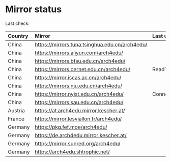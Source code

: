 <script src="./time.js"></script>
# Mirror status
Last check: <script type="text/javascript">localize(1749273815.5577068);</script>

|Country|Mirror|Last update|
|:------|:-----|:----------|
|China|https://mirrors.tuna.tsinghua.edu.cn/arch4edu/|<script type="text/javascript">localize(1749235692);</script>|
|China|https://mirrors.aliyun.com/arch4edu/|<script type="text/javascript">localize(1749235692);</script>|
|China|https://mirrors.bfsu.edu.cn/arch4edu/|<script type="text/javascript">localize(1749235692);</script>|
|China|https://mirrors.cernet.edu.cn/arch4edu/|ReadTimeout|
|China|https://mirror.iscas.ac.cn/arch4edu/|<script type="text/javascript">localize(1749235692);</script>|
|China|https://mirrors.nju.edu.cn/arch4edu/|<script type="text/javascript">localize(1749192556);</script>|
|China|https://mirror.nyist.edu.cn/arch4edu/|ConnectionError|
|China|https://mirrors.sau.edu.cn/arch4edu/|<script type="text/javascript">localize(1731653531);</script>|
|Austria|https://at.arch4edu.mirror.kescher.at/|<script type="text/javascript">localize(1749235692);</script>|
|France|https://mirror.lesviallon.fr/arch4edu/|<script type="text/javascript">localize(1749020703);</script>|
|Germany|https://pkg.fef.moe/arch4edu/|<script type="text/javascript">localize(1749235692);</script>|
|Germany|https://de.arch4edu.mirror.kescher.at/|<script type="text/javascript">localize(1749235692);</script>|
|Germany|https://mirror.sunred.org/arch4edu/|<script type="text/javascript">localize(1749235692);</script>|
|Germany|https://arch4edu.shtrophic.net/|<script type="text/javascript">localize(1749235692);</script>|

<script src="./tablefilter/tablefilter.js"></script>
<script src="./table.js"></script>